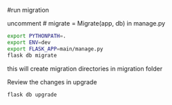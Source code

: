 #run migration

uncomment # migrate = Migrate(app, db) in manage.py
```bash
export PYTHONPATH=.
export ENV=dev
export FLASK_APP=main/manage.py
flask db migrate

```

this will create migration directories in migration folder


Review the changes in upgrade

```bash
flask db upgrade
```
